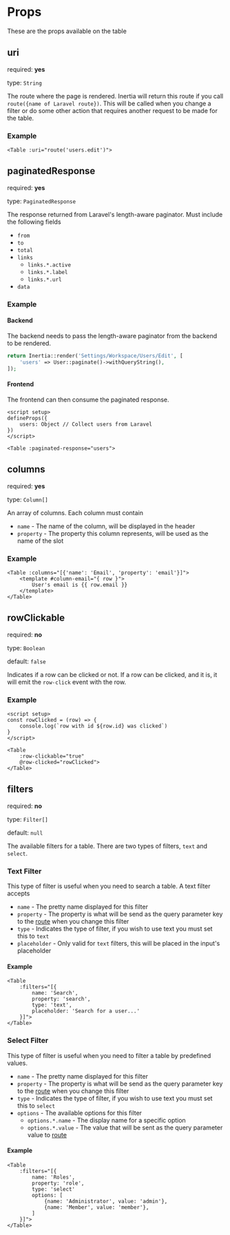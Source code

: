 # Props

These are the props available on the table

## uri

required: **yes**

type: `String`

The route where the page is rendered. Inertia will return this route if you call `route({name of Laravel route})`. This will be called when you change a filter or do some other action that requires another request to be made for the table.

### Example

```vue
<Table :uri="route('users.edit')">
```

## paginatedResponse

required: **yes**

type: `PaginatedResponse`

The response returned from Laravel's length-aware paginator. Must include the following fields

- `from`
- `to`
- `total`
- `links`
    * `links.*.active`
    * `links.*.label`
    * `links.*.url`
- `data`

### Example

#### Backend

The backend needs to pass the length-aware paginator from the backend to be rendered.

```php
return Inertia::render('Settings/Workspace/Users/Edit', [
    'users' => User::paginate()->withQueryString(),
]);
```

#### Frontend

The frontend can then consume the paginated response.

```vue
<script setup>
defineProps({
    users: Object // Collect users from Laravel
})
</script>

<Table :paginated-response="users">
```

## columns

required: **yes**

type: `Column[]`

An array of columns. Each column must contain 

- `name` - The name of the column, will be displayed in the header
- `property` - The property this column represents, will be used as the name of the slot

### Example

```vue
<Table :columns="[{'name': 'Email', 'property': 'email'}]">
    <template #column-email="{ row }">
        User's email is {{ row.email }}
    </template>
</Table>
```

## rowClickable

required: **no**

type: `Boolean`

default: `false`

Indicates if a row can be clicked or not. If a row can be clicked, and it is, it will emit the `row-click` event with the row.

### Example

```vue
<script setup>
const rowClicked = (row) => {
    console.log(`row with id ${row.id} was clicked`)
}
</script>

<Table 
    :row-clickable="true"
    @row-clicked="rowClicked">
</Table>
```

## filters

required: **no**

type: `Filter[]`

default: `null`

The available filters for a table. There are two types of filters, `text` and `select`. 

### Text Filter

This type of filter is useful when you need to search a table. A text filter accepts

- `name` - The pretty name displayed for this filter
- `property` - The property is what will be send as the query parameter key to the [route](#route) when you change this filter
- `type` - Indicates the type of filter, if you wish to use text you must set this to `text`
- `placeholder` - Only valid for `text` filters, this will be placed in the input's placeholder

#### Example

```vue
<Table 
    :filters="[{
        name: 'Search', 
        property: 'search', 
        type: 'text', 
        placeholder: 'Search for a user...'
    }]">
</Table>
```

### Select Filter

This type of filter is useful when you need to filter a table by predefined values. 

- `name` - The pretty name displayed for this filter
- `property` - The property is what will be send as the query parameter key to the [route](#route) when you change this filter
- `type` - Indicates the type of filter, if you wish to use text you must set this to `select`
- `options` - The available options for this filter
    * `options.*.name` - The display name for a specific option
    * `options.*.value` - The value that will be sent as the query parameter value to [route](#route) 

#### Example

```vue
<Table 
    :filters="[{
        name: 'Roles', 
        property: 'role', 
        type: 'select'
        options: [
            {name: 'Administrator', value: 'admin'},
            {name: 'Member', value: 'member'},
        ]
    }]">
</Table>
```